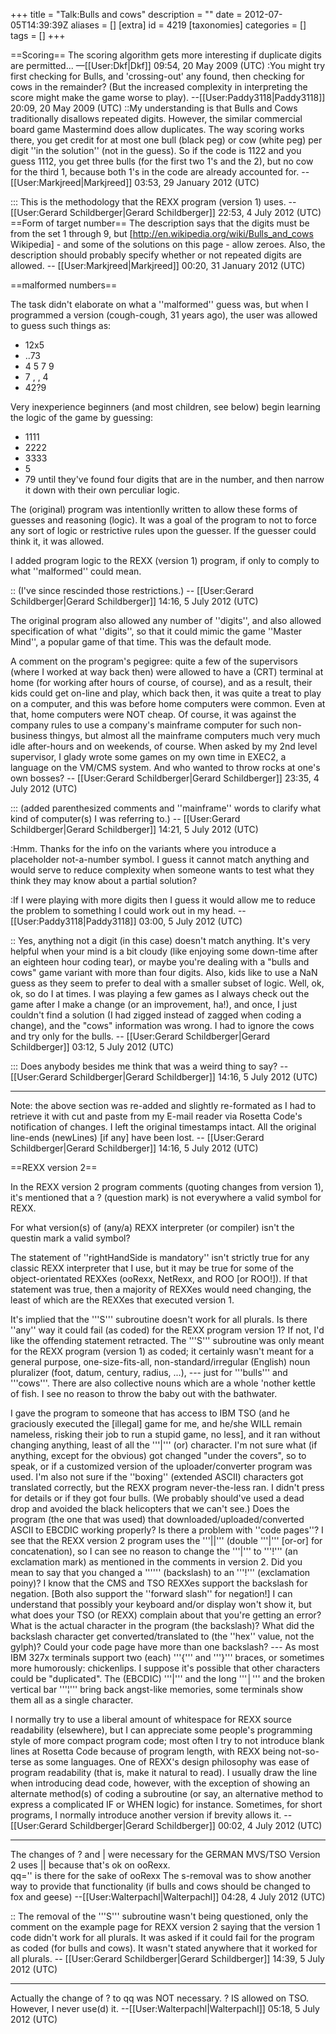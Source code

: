 +++
title = "Talk:Bulls and cows"
description = ""
date = 2012-07-05T14:39:39Z
aliases = []
[extra]
id = 4219
[taxonomies]
categories = []
tags = []
+++

==Scoring==
The scoring algorithm gets more interesting if duplicate digits are permitted... —[[User:Dkf|Dkf]] 09:54, 20 May 2009 (UTC)
:You might try first checking for Bulls, and 'crossing-out' any found, then checking for cows in the remainder? (But the increased complexity in interpreting the score might make the game worse to play). --[[User:Paddy3118|Paddy3118]] 20:09, 20 May 2009 (UTC)
::My understanding is that Bulls and Cows traditionally disallows repeated digits.  However, the similar commercial board game Mastermind does allow duplicates.  The way scoring works there, you get credit for at most one bull (black peg) or cow (white peg) per digit ''in the solution'' (not in the guess).  So if the code is 1122 and you guess 1112, you get three bulls (for the first two 1's and the 2), but no cow for the third 1, because both 1's in the code are already accounted for. -- [[User:Markjreed|Markjreed]] 03:53, 29 January 2012 (UTC)

::: This is the methodology that the REXX program (version 1) uses. -- [[User:Gerard Schildberger|Gerard Schildberger]] 22:53, 4 July 2012 (UTC)
==Form of target number==
The description says that the digits must be from the set 1 through 9, but [http://en.wikipedia.org/wiki/Bulls_and_cows Wikipedia] - and some of the solutions on this page - allow zeroes.  Also, the description should probably specify whether or not repeated digits are allowed.
-- [[User:Markjreed|Markjreed]] 00:20, 31 January 2012 (UTC)

==malformed numbers==

The task didn't elaborate on what a ''malformed'' guess was, but when I programmed a version (cough-cough, 31 years ago), the user was allowed to guess such things as:
* 12x5
* ..73
* 4 5 7 9
* 7 , , 4
* 42?9

Very inexperience beginners (and most children, see below) begin learning the logic of the game by guessing:
* 1111
* 2222
* 3333
* 5
* 79
until they've found four digits that are in the number, and then narrow it down with their own perculiar logic.

The (original) program was intentionlly written to allow these forms of guesses and reasoning (logic).
It was a goal of the program to not to force any sort of logic or restrictive rules upon the guesser.
If the guesser could think it, it was allowed.

I added program logic to the REXX (version 1) program, if only to comply to what ''malformed'' could mean.

:: (I've since rescinded those restrictions.) -- [[User:Gerard Schildberger|Gerard Schildberger]] 14:16, 5 July 2012 (UTC)

The original program also allowed any number of ''digits'', and also allowed specification of what ''digits'',
so that it could mimic the game ''Master Mind'', a popular game of that time.  This was the default mode.

A comment on the program's pegigree: quite a few of the supervisors (where I worked at way back then) were 
allowed to have a (CRT) terminal at home (for working after hours of course, of course), and as a result, their kids could get on-line and play, which back
then, it was quite a treat to play on a computer, and this was before home computers were common.  Even at that,
home computers were NOT cheap. Of course, it was against the company rules to use a company's mainframe computer for such
non-business thingys, but almost all the mainframe computers much very much idle after-hours and on weekends, of course.
When asked by my 2nd level supervisor, I glady wrote some games on my own time in EXEC2, a language on the VM/CMS
system. And who wanted to throw rocks at one's own bosses? -- [[User:Gerard Schildberger|Gerard Schildberger]] 23:35, 4 July 2012 (UTC)

::: (added parenthesized comments and ''mainframe'' words to clarify what kind of computer(s) I was referring to.) -- [[User:Gerard Schildberger|Gerard Schildberger]] 14:21, 5 July 2012 (UTC)

:Hmm. Thanks for the info on the variants where you introduce a placeholder not-a-number symbol. I guess it cannot match anything and would serve to reduce complexity when someone wants to test what they think they may know about a partial solution?

:If I were playing with more digits then I guess it would allow me to reduce the problem to something I could work out in my head. --[[User:Paddy3118|Paddy3118]] 03:00, 5 July 2012 (UTC)

:: Yes, anything not a digit (in this case) doesn't match anything.  It's very helpful when your mind is a bit cloudy (like enjoying some down-time after an eighteen hour coding tear), or maybe you're dealing with a "bulls and cows" game variant with more than four digits.  Also, kids like to use a NaN guess as they seem to prefer to deal with a smaller subset of logic.  Well, ok, ok, so do I at times. I was playing a few games as I always check out the game after I make a change (or an improvement, ha!), and once, I just couldn't find a solution (I had zigged instead of zagged when coding a change), and the "cows" information was wrong. I had to ignore the cows and try only for the bulls. -- [[User:Gerard Schildberger|Gerard Schildberger]] 03:12, 5 July 2012 (UTC)

::: Does anybody besides me think that was a weird thing to say? -- [[User:Gerard Schildberger|Gerard Schildberger]] 14:16, 5 July 2012 (UTC)

-----

Note: the above section was re-added and slightly re-formated as I had to retrieve it with cut and paste from my E-mail reader via Rosetta Code's notification of changes. I left the original timestamps intact. All the original line-ends (newLines) [if any] have been lost. -- [[User:Gerard Schildberger|Gerard Schildberger]] 14:16, 5 July 2012 (UTC)

==REXX version 2==

In the REXX version 2 program comments (quoting changes from version 1), it's mentioned that a ? (question mark) is not everywhere a valid symbol for REXX.  

For what version(s) of (any/a) REXX interpreter (or compiler) isn't the questin mark a valid symbol? 

The statement of ''rightHandSide is mandatory'' isn't strictly true for any classic REXX interpreter that I use, but it may be true for some of the object-orientated REXXes (ooRexx, NetRexx, and ROO [or ROO!]).  If that statement was true, then a majority of REXXes would need changing, the least of which are the REXXes that executed version 1.

It's implied that the '''S''' subroutine doesn't work for all plurals.  Is there ''any'' way it could fail (as coded) for the REXX program version 1?  If not, I'd like the offending statement retracted.  The '''S''' subroutine was only meant for the REXX program (version 1) as coded; it certainly wasn't meant for a general purpose, one-size-fits-all, non-standard/irregular (English) noun pluralizer (foot, datum, century, radius, ...), --- just for '''bulls''' and '''cows'''.  There are also collective nouns which are a whole 'nother kettle of fish. I see no reason to throw the baby out with the bathwater.  

I gave the program to someone that has access to IBM TSO (and he graciously executed the [illegal] game for me, and he/she WILL remain nameless, risking their job to run a stupid game, no less], and it ran without changing anything, least of all the '''|'''  (or) character.  I'm not sure what (if anything, except for the obvious) got changed "under the covers", so to speak, or if a customized version of the uploader/converter program was used. I'm also not sure if the ''boxing'' (extended ASCII) characters got translated correctly, but the REXX program never-the-less ran. I didn't press for details or if they got four bulls. (We probably should've used a dead drop and avoided the black helicopters that we can't see.) Does the program (the one that was used) that downloaded/uploaded/converted ASCII to EBCDIC working properly?  Is there a problem with ''code pages''?  I see that the REXX version 2 program uses the '''||''' (double '''|''' [or-or] for concatenation), so I can see no reason to change the '''|''' to  '''!''' (an exclamation mark) as mentioned in the comments in version 2.  Did you mean to say that you changed a '''\''' (backslash) to an '''!''' (exclamation poiny)?  I know that the CMS and TSO REXXes support the backslash for negation. [Both also support the ''forward slash'' for negation!] I can understand that possibly your keyboard and/or display won't show it, but what does your TSO (or REXX) complain about that you're getting an error?  What is the actual character in the program (the backslash)? 
What did the backslash character get converted/translated to (the ''hex'' value, not the gylph)? Could your code page have more than one backslash? --- As most IBM 327x terminals support two (each) '''{''' and '''}''' braces, or sometimes more humorously: chickenlips. I suppose it's possible that other characters could be "duplicated".  The (EBCDIC) '''|''' and the long '''│''' and the broken vertical bar '''¦''' bring back angst-like memories, some terminals show them all as a single character.

I normally try to use a liberal amount of whitespace for REXX source readability (elsewhere), but I can appreciate some people's programming style of more compact program code;  most often I try to not introduce blank lines at Rosetta Code because of program length, with REXX being not-so-terse as some languages.  One of REXX's design philosophy was ease of program readability (that is, make it natural to read). I usually draw the line when introducing dead code, however, with the exception of showing an alternate method(s) of coding a subroutine (or say, an alternative method to express a complicated IF or WHEN logic) for instance. Sometimes, for short programs, I normally introduce another version if brevity allows it. -- [[User:Gerard Schildberger|Gerard Schildberger]] 00:02, 4 July 2012 (UTC)

----
The changes of ? and | were necessary for the GERMAN MVS/TSO
Version 2 uses || because that's ok on ooRexx.  
qq='' is there for the sake of ooRexx
The s-removal was to show another way to provide that functionality (if bulls and cows should be changed to fox and geese)
--[[User:Walterpachl|Walterpachl]] 04:28, 4 July 2012 (UTC)

:: The removal of the '''S''' subroutine wasn't being questioned, only the comment on the example page for REXX version 2 saying that the version 1 code didn't work for all plurals. It was asked if it could fail for the program as coded (for bulls and cows). It wasn't stated anywhere that it worked for all plurals. -- [[User:Gerard Schildberger|Gerard Schildberger]] 14:39, 5 July 2012 (UTC)
 
----
Actually the change of ? to qq was NOT necessary. ? IS allowed on TSO. However, I never use(d) it.
--[[User:Walterpachl|Walterpachl]] 05:18, 5 July 2012 (UTC)
